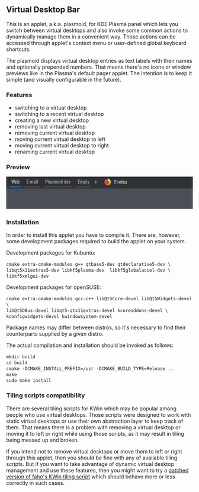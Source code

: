 ## Virtual Desktop Bar
This is an applet, a.k.a. plasmoid, for KDE Plasma panel which lets you switch between virtual desktops and also invoke some common actions to dynamically manage them in a convenient way. Those actions can be accessed through applet's context menu or user-defined global keyboard shortcuts.

The plasmoid displays virtual desktop entries as text labels with their names and optionally prepended numbers. That means there's no icons or window previews like in the Plasma's default pager applet. The intention is to keep it simple (and visually configurable in the future).

### Features
* switching to a virtual desktop
* switching to a recent virtual desktop
* creating a new virtual desktop
* removing last virtual desktop
* removing current virtual desktop
* moving current virtual desktop to left
* moving current virtual desktop to right
* renaming current virtual desktop

### Preview
![](preview.gif)

### Installation
In order to install this applet you have to compile it. There are, however, some development packages required to build the applet on your system.

Development packages for Kubuntu:
```
cmake extra-cmake-modules g++ qtbase5-dev qtdeclarative5-dev \
libqt5x11extras5-dev libkf5plasma-dev  libkf5globalaccel-dev \
libkf5xmlgui-dev
```
Development packages for openSUSE:
```
cmake extra-cmake-modules gcc-c++ libQt5Core-devel libQt5Widgets-devel \
libQt5DBus-devel libqt5-qtx11extras-devel kcoreaddons-devel \
kconfigwidgets-devel kwindowsystem-devel
```
Package names may differ between distros, so it's necessary to find their counterparts supplied by a given distro.

The actual compilation and installation should be invoked as follows:
```
mkdir build
cd build
cmake -DCMAKE_INSTALL_PREFIX=/usr -DCMAKE_BUILD_TYPE=Release ..
make
sudo make install
```
### Tiling scripts compatibility
There are several tiling scripts for KWin which may be popular among people who use virtual desktops. Those scripts were designed to work with static virtual desktops or use their own abstraction layer to keep track of them. That means there is a problem with removing a virtual desktop or moving it to left or right while using those scripts, as it may result in tiling being messed up and broken.

If you intend not to remove virtual desktops or move them to left or right through this applet, then you should be fine with any of available tiling scripts. But if you want to take advantage of dynamic virtual desktop management and use these features, then you might want to try a [patched version of faho's KWin tiling script](https://github.com/wsdfhjxc/kwin-tiling/tree/refresh-tiles) which should behave more or less correctly in such cases.